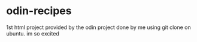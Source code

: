 # odin-recipes
1st html project provided by the odin project done by me using git clone on ubuntu.
im so excited